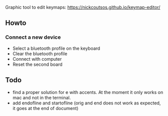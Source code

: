 Graphic tool to edit keymaps:
https://nickcoutsos.github.io/keymap-editor/

## Howto

### Connect a new device

- Select a bluetooth profile on the keyboard
- Clear the bluetooth profile
- Connect with computer
- Reset the second board

## Todo

- find a proper solution for e with accents. At the moment it only works on mac and not in the terminal.
- add endofline and startofline (orig and end does not work as expected, it goes at the end of document)
